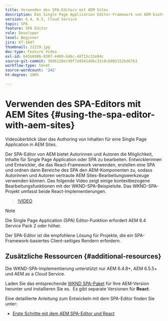 ```yaml
---
title: Verwenden des SPA-Editors mit AEM Sites
description: Das Single Page Application Editor-Framework von AEM bietet Autorinnen und Autoren die Möglichkeit, Inhalte für eine Single Page Application oder SPA zu bearbeiten.  Entwicklerinnen und Entwickler, die eines der beiden React-Frameworks verwenden, erstellen eine SPA und ordnen dann Bereiche der SPA den AEM-Komponenten zu, sodass die Autorinnen und Autoren die vertrauten AEM Sites-Bearbeitungstools verwenden können.
version: 6.4, 6.5, Cloud Service
topic: SPA
feature: SPA Editor
role: Developer
level: Beginner
jira: KT-1047
thumbnail: 22229.jpg
doc-type: Feature Video
exl-id: 645b6986-830f-4409-b46c-ddf15c33e84c
source-git-commit: 30d6120ec99f7a95414dbc31c0cb002152bd6763
workflow-type: tm+mt
source-wordcount: '242'
ht-degree: 100%

---
```


# Verwenden des SPA-Editors mit AEM Sites {#using-the-spa-editor-with-aem-sites}

Videoüberblick über das Authoring von Inhalten für eine Single Page Application in AEM Sites.

Der SPA-Editor von AEM bietet Autorinnen und Autoren die Möglichkeit, Inhalte für Single Page Application oder SPA zu bearbeiten. Entwicklerinnen und Entwickler, die das React-Framework verwenden, erstellen eine SPA und ordnen dann Bereiche des SPA den AEM-Komponenten zu, sodass Autorinnen und Autoren vertraute AEM Sites-Bearbeitungswerkzeuge verwenden können. Das folgende Video zeigt einige kontextbezogene Bearbeitungsfunktionen mit der WKND-SPA-Beispielsite. Das WKND-SPA-Projekt umfasst beide React-Implementierungen.

>[!VIDEO](https://video.tv.adobe.com/v/22229?quality=12&learn=on)

>[!NOTE]
>
> Die Single Page Application (SPA) Editor-Funktion erfordert AEM 6.4 Service Pack 2 oder höher.
>
> Der SPA-Editor ist die empfohlene Lösung für Projekte, die ein SPA-Framework-basiertes Client-seitiges Rendern erfordern.

## Zusätzliche Ressourcen {#additional-resources}

Die WKND-SPA-Implementierung unterstützt nur AEM 6.4.8+, AEM 6.5.5+ und AEM as a Cloud Service.

Laden Sie das entsprechende [WKND SPA-Paket](https://github.com/adobe/aem-guides-wknd-spa/releases) für Ihre AEM-Version herunter und installieren Sie es.  Es gibt separate Versionen für **React**.

Eine detaillierte Anleitung zum Entwickeln mit dem SPA-Editor finden Sie unter:

* [Erste Schritte mit dem AEM SPA-Editor und React](https://experienceleague.adobe.com/docs/experience-manager-learn/getting-started-with-aem-headless/spa-editor/react/overview.html?lang=de)
